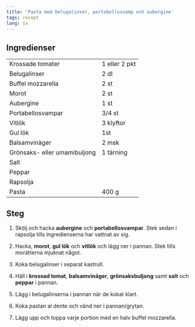 ```yaml
---
title: 'Pasta med belugalinser, portabellosvamp och aubergine'
tags: recept
lang: sv
---
```


## Ingredienser

|                              |               |
| ---------------------------- | ------------- |
| Krossade tomater             | 1 eller 2 pkt |
| Belugalinser                 | 2 dl          |
| Buffel mozzarella            | 2 st          |
| Morot                        | 2 st          |
| Aubergine                    | 1 st          |
| Portabellosvampar            | 3/4 st        |
| Vitlök                       | 3 klyftor     |
| Gul lök                      | 1st           |
| Balsamvinäger                | 2 msk         |
| Grönsaks- eller umamibuljong | 1 tärning     |
| Salt                         |
| Peppar                       |
| Rapsolja                     |
| Pasta                        | 400 g         |

## Steg

1. Skölj och hacka **aubergine** och **portabellosvampar**. Stek sedan i rapsolja tills ingredienserna har vattnat av sig.

2. Hacka, **morot**, **gul lök** och **vitlök** och lägg ner i pannan. Stek tills morätterna mjuknat något.

3. Koka belugalinser i separat kastrull.

4. Häll i **krossad tomat**, **balsamvinäger**, **grönsaksbuljong** samt **salt** och **peppar** i pannan.

5. Lägg i belugalinserna i pannan när de kokat klart.

6. Koka pastan al dente och vänd ner i pannan/grytan.

7. Lägg upp och toppa varje portion med en halv buffel mozzarella.

<br>
